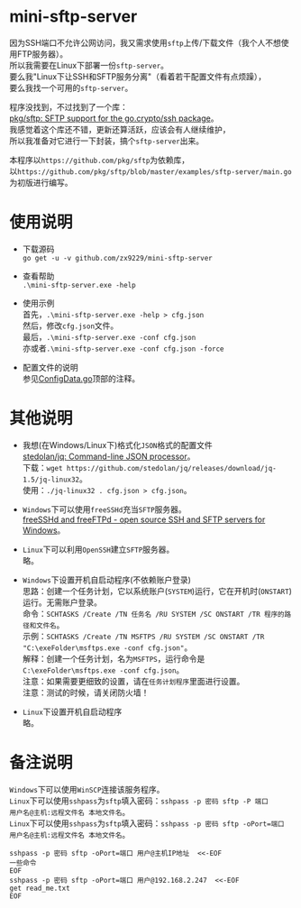 # mini-sftp-server

因为SSH端口不允许公网访问，我又需求使用`sftp`上传/下载文件（我个人不想使用FTP服务器）。  
所以我需要在Linux下部署一份`sftp-server`。  
要么我"Linux下让SSH和SFTP服务分离"（看着若干配置文件有点烦躁），  
要么我找一个可用的`sftp-server`。  

程序没找到，不过找到了一个库：  
[pkg/sftp: SFTP support for the go.crypto/ssh package](https://github.com/pkg/sftp)。  
我感觉着这个库还不错，更新还算活跃，应该会有人继续维护，  
所以我准备对它进行一下封装，搞个`sftp-server`出来。  

本程序以`https://github.com/pkg/sftp`为依赖库，  
以`https://github.com/pkg/sftp/blob/master/examples/sftp-server/main.go`为初版进行编写。  


# 使用说明

* 下载源码  
`go get -u -v github.com/zx9229/mini-sftp-server`

* 查看帮助  
`.\mini-sftp-server.exe -help`

* 使用示例  
首先，`.\mini-sftp-server.exe -help > cfg.json`  
然后，修改`cfg.json`文件。  
最后，`.\mini-sftp-server.exe -conf cfg.json`  
亦或者`.\mini-sftp-server.exe -conf cfg.json -force`

* 配置文件的说明  
参见[ConfigData.go](https://github.com/zx9229/mini-sftp-server/blob/master/ConfigData.go)顶部的注释。  


# 其他说明

* 我想(在Windows/Linux下)格式化`JSON`格式的配置文件  
[stedolan/jq: Command-line JSON processor](https://github.com/stedolan/jq)。  
下载：`wget https://github.com/stedolan/jq/releases/download/jq-1.5/jq-linux32`。  
使用：`./jq-linux32 . cfg.json > cfg.json`。  

* `Windows`下可以使用`freeSSHd`充当`SFTP`服务器。  
[freeSSHd and freeFTPd - open source SSH and SFTP servers for Windows](http://www.freesshd.com/)。  

* `Linux`下可以利用`OpenSSH`建立`SFTP`服务器。  
略。  

* `Windows`下设置开机自启动程序(不依赖账户登录)  
思路：创建一个任务计划，它以系统账户(`SYSTEM`)运行，它在开机时(`ONSTART`)运行。无需账户登录。  
命令：`SCHTASKS /Create /TN 任务名 /RU SYSTEM /SC ONSTART /TR 程序的路径和文件名`。  
示例：`SCHTASKS /Create /TN MSFTPS /RU SYSTEM /SC ONSTART /TR "C:\exeFolder\msftps.exe -conf cfg.json"`。  
解释：创建一个任务计划，名为`MSFTPS`，运行命令是`C:\exeFolder\msftps.exe -conf cfg.json`。  
注意：如果需要更细致的设置，请在`任务计划程序`里面进行设置。  
注意：测试的时候，请关闭防火墙！

* `Linux`下设置开机自启动程序  
略。


# 备注说明  

`Windows`下可以使用`WinSCP`连接该服务程序。  
`Linux`下可以使用`sshpass`为`sftp`填入密码：`sshpass -p 密码 sftp -P 端口     用户名@主机:远程文件名 本地文件名`。  
`Linux`下可以使用`sshpass`为`sftp`填入密码：`sshpass -p 密码 sftp -oPort=端口 用户名@主机:远程文件名 本地文件名`。  
```
sshpass -p 密码 sftp -oPort=端口 用户@主机IP地址  <<-EOF
一些命令
EOF
sshpass -p 密码 sftp -oPort=端口 用户@192.168.2.247  <<-EOF
get read_me.txt
EOF
```

